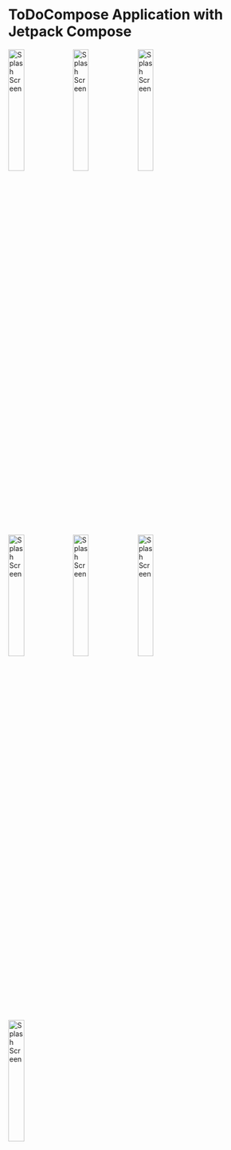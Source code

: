 # ToDoCompose Application with Jetpack Compose

<img src="https://i.imgur.com/1auB2d7.jpeg" height="25%" width="25%" alt="Splash Screen"/> <img src="https://i.imgur.com/TPgYfAz.jpeg" height="25%" width="25%" alt="Splash Screen"/> <img src="https://i.imgur.com/RkmuFm4.jpeg" height="25%" width="25%" alt="Splash Screen"/> <img src="https://i.imgur.com/nPXX39N.jpeg" height="25%" width="25%" alt="Splash Screen"/> <img src="https://i.imgur.com/Od8PnMO.jpeg" height="25%" width="25%" alt="Splash Screen"/> <img src="https://i.imgur.com/BSFSfsG.jpeg" height="25%" width="25%" alt="Splash Screen"/> <img src="https://i.imgur.com/eCkaIkd.jpeg" height="25%" width="25%" alt="Splash Screen"/>
